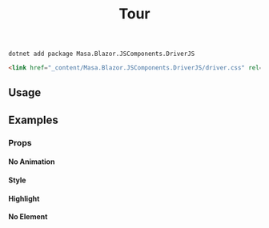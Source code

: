 ﻿---
title: Tour
desc: "A tour component based on [driver.js](https://github.com/kamranahmedse/driver.js)."
tag: "JS Proxy"
---

```shell {#install-cli}
dotnet add package Masa.Blazor.JSComponents.DriverJS
```

```html {#install-style}
<link href="_content/Masa.Blazor.JSComponents.DriverJS/driver.css" rel="stylesheet"/>
```

## Usage

<masa-example file="Examples.labs.driverjs.Usage"></masa-example>

## Examples

### Props

#### No Animation

<masa-example file="Examples.labs.driverjs.NoAnimation"></masa-example>

#### Style

<masa-example file="Examples.labs.driverjs.Style"></masa-example>

#### Highlight

<masa-example file="Examples.labs.driverjs.Highlight"></masa-example>

#### No Element

<masa-example file="Examples.labs.driverjs.NoElement"></masa-example>


